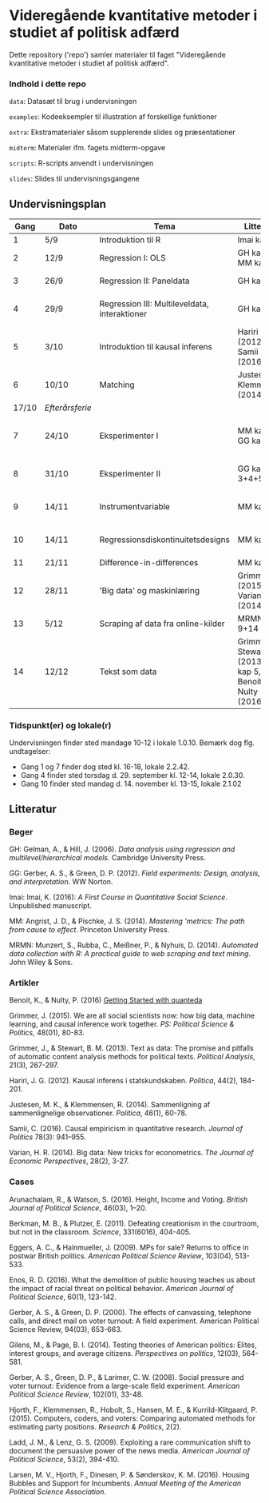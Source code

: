# Videregående kvantitative metoder i studiet af politisk adfærd

Dette repository ('repo') samler materialer til faget "Videregående kvantitative metoder i studiet af politisk adfærd".

### Indhold i dette repo

`data`: Datasæt til brug i undervisningen

`examples`: Kodeeksempler til illustration af forskellige funktioner

`extra`: Ekstramaterialer såsom supplerende slides og præsentationer

`midterm`: Materialer ifm. fagets midterm-opgave

`scripts`: R-scripts anvendt i undervisningen

`slides`: Slides til undervisningsgangene

## Undervisningsplan

Gang | Dato | Tema | Litteratur | Case
---|---|---|---|---
1 | 5/9 | Introduktion til R | Imai kap 1 |
2 | 12/9 | Regression I: OLS | GH kap 3, MM kap 2 | Gilens & Page (2014)
3 | 26/9 | Regression II: Paneldata | GH kap 11 | Larsen et al. (2016)
4 | 29/9 | Regression III: Multileveldata, interaktioner | GH kap 12 | Berkman & Plutzer (2011)
5 | 3/10 | Introduktion til kausal inferens | Hariri (2012), Samii (2016) |
6 | 10/10 | Matching | Justesen & Klemmensen (2014) | Ladd & Lenz (2009)
  | 17/10 | *Efterårsferie* | |
7 | 24/10 | Eksperimenter I | MM kap 1, GG kap 1+2 | Gerber, Green & Larimer (2008)
8 | 31/10 | Eksperimenter II | GG kap 3+4+5 | Gerber & Green (2000)
9 | 14/11 | Instrumentvariable | MM kap 3 | Arunachalam & Watson (2016)
10 | 14/11 | Regressionsdiskontinuitetsdesigns | MM kap 4 | Eggers & Hainmueller (2009)
11 | 21/11 | Difference-in-differences | MM kap 5 | Enos (2016)
12 | 28/11 | 'Big data' og maskinlæring | Grimmer (2015), Varian (2014) |
13 | 5/12 | Scraping af data fra online-kilder | MRMN kap 9+14 |
14 | 12/12 | Tekst som data | Grimmer & Stewart (2013), Imai kap 5, Benoit & Nulty (2016) | Hjorth et al. (2015)

<!-- 3 | 19/9 | Regression II: Binære data | GH kap 5 | -->

### Tidspunkt(er) og lokale(r)

Undervisningen finder sted mandage 10-12 i lokale 1.0.10. Bemærk dog flg. undtagelser:

- Gang 1 og 7 finder dog sted kl. 16-18, lokale 2.2.42.
- Gang 4 finder sted torsdag d. 29. september kl. 12-14, lokale 2.0.30.
- Gang 10 finder sted mandag d. 14. november kl. 13-15, lokale 2.1.02

## Litteratur

### Bøger

GH: Gelman, A., & Hill, J. (2006). *Data analysis using regression and multilevel/hierarchical models*. Cambridge University Press.

GG: Gerber, A. S., & Green, D. P. (2012). *Field experiments: Design, analysis, and interpretation*. WW Norton.

Imai: Imai, K. (2016): *A First Course in Quantitative Social Science*. Unpublished manuscript.

MM: Angrist, J. D., & Pischke, J. S. (2014). *Mastering 'metrics: The path from cause to effect*. Princeton University Press.

MRMN: Munzert, S., Rubba, C., Meißner, P., & Nyhuis, D. (2014). *Automated data collection with R: A practical guide to web scraping and text mining*. John Wiley & Sons.

### Artikler

Benoit, K., & Nulty, P. (2016) [Getting Started with quanteda](https://cran.r-project.org/web/packages/quanteda/vignettes/quickstart.html)

Grimmer, J. (2015). We are all social scientists now: how big data, machine learning, and causal inference work together. *PS: Political Science & Politics*, 48(01), 80-83.

Grimmer, J., & Stewart, B. M. (2013). Text as data: The promise and pitfalls of automatic content analysis methods for political texts. *Political Analysis*, 21(3), 267-297.

Hariri, J. G. (2012). Kausal inferens i statskundskaben. *Politica*, 44(2), 184-201.

Justesen, M. K., & Klemmensen, R. (2014). Sammenligning af sammenlignelige observationer. *Politica*, 46(1), 60-78.

Samii, C. (2016). Causal empiricism in quantitative research. *Journal of Politics* 78(3): 941–955.

Varian, H. R. (2014). Big data: New tricks for econometrics. *The Journal of Economic Perspectives*, 28(2), 3-27.

### Cases

Arunachalam, R., & Watson, S. (2016). Height, Income and Voting. *British Journal of Political Science*, 46(03), 1–20.

Berkman, M. B., & Plutzer, E. (2011). Defeating creationism in the courtroom, but not in the classroom. *Science*, 331(6016), 404-405.

<!-- Bond, R. M., Fariss, C. J., Jones, J. J., Kramer, A. D., Marlow, C., Settle, J. E., & Fowler, J. H. (2012). A 61-million-person experiment in social influence and political mobilization. *Nature*, 489(7415), 295-298. -->

<!-- Dinesen, P. T., & Sønderskov, K. M. (2012). Trust in a time of increasing diversity: On the relationship between ethnic heterogeneity and social trust in Denmark from 1979 until today. *Scandinavian Political Studies*, 35(4), 273-294. -->

Eggers, A. C., & Hainmueller, J. (2009). MPs for sale? Returns to office in postwar British politics. *American Political Science Review*, 103(04), 513-533.

Enos, R. D. (2016). What the demolition of public housing teaches us about the impact of racial threat on political behavior. *American Journal of Political Science*, 60(1), 123-142.

Gerber, A. S., & Green, D. P. (2000). The effects of canvassing, telephone calls, and direct mail on voter turnout: A field experiment. American Political Science Review, 94(03), 653-663.

Gilens, M., & Page, B. I. (2014). Testing theories of American politics: Elites, interest groups, and average citizens. *Perspectives on politics*, 12(03), 564-581.

Gerber, A. S., Green, D. P., & Larimer, C. W. (2008). Social pressure and voter turnout: Evidence from a large-scale field experiment. *American Political Science Review*, 102(01), 33-48.

Hjorth, F., Klemmensen, R., Hobolt, S., Hansen, M. E., & Kurrild-Klitgaard, P. (2015). Computers, coders, and voters: Comparing automated methods for estimating party positions. *Research & Politics*, 2(2).

Ladd, J. M., & Lenz, G. S. (2009). Exploiting a rare communication shift to document the persuasive power of the news media. *American Journal of Political Science*, 53(2), 394-410.

Larsen, M. V., Hjorth, F., Dinesen, P. & Sønderskov, K. M. (2016). Housing Bubbles and Support for Incumbents. *Annual Meeting of the American Political Science Association*.

